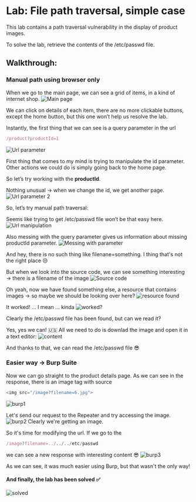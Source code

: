 # Lab: File path traversal, simple case
This lab contains a path traversal vulnerability in the display of product images.

To solve the lab, retrieve the contents of the /etc/passwd file.

## Walkthrough:
### Manual path using browser only
When we go to the main page, we can see a grid of items, in a kind of internet shop. 
![Main page](images/1.png)

We can click on details of each item, there are no more clickable buttons, except the home button, but this one won’t help us resolve the lab.


Instantly, the first thing that we can see is a query parameter in the url
```javascript
/product?productId=1
```
![Url parameter](images/2.png)

First thing that comes to my mind is trying to manipulate the id parameter.
Other actions we could do is simply going back to the home page.

So let’s try working with the **productId**.

Nothing unusual → when we change the id, we get another page.
![Url parameter 2](images/3.png)

So, let’s try manual path traversal:

Seems like trying to get /etc/passwd file won’t be that easy here.
![Url manipulation](images/4.png)

Also messing with the query parameter gives us information about missing productId parameter.
![Messing with parameter](images/5.png)

And hey, there is no such thing like filenane=something. I thing that's not the right place :unamused:

But when we look into the source code, we can see something interesting → there is a filename of the image
![Source code](images/6.png)

Oh yeah, now we have found something else, a resource that contains images → so maybe we should be looking over here?
![resource found](images/7.png)

It worked! ... I mean ... kinda
![worked?](images/8.png)

Clearly the /etc/passwd file has been found, but can we read it?

Yes, yes we can! :us:
All we need to do is downlad the image and open it in a text editor:
![content](images/9.png)

And thanks to that, we can read the /etc/passwd file :sunglasses:

### Easier way -> Burp Suite
Now we can go straight to the product details page. As we can see in the response, there is an image tag with source
```javascript
<img src="/image?filename=6.jpg">
```
![burp1](images/10.png)

Let's send our request to the Repeater and try accessing the image.
![burp2](images/11.png)
Clearly we're getting an image. 

So it's time for modifying the url.
If we go to the 
```javascript
/image?filename=../../../etc/passwd
```
we can see a new response with interesting content :sunglasses:
![burp3](images/12.png)

As we can see, it was much easier using Burp, but that wasn't the only way!


#### And finally, the lab has been solved :white_check_mark:
![solved](images/solved.png)
